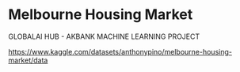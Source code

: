 # Melbourne Housing Market
GLOBALAI HUB - AKBANK MACHINE LEARNING PROJECT 

https://www.kaggle.com/datasets/anthonypino/melbourne-housing-market/data

